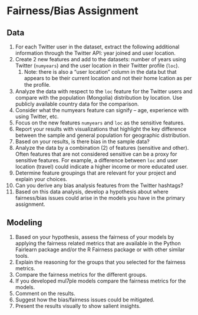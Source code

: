 # Fairness/Bias Assignment

## Data

1. For each Twitter user in the dataset, extract the following additional information through the Twitter API: year joined and user location.
1. Create 2 new features and add to the datasets: number of years using Twitter (`numyears`) and the user location in their Twitter profile (`loc`).
   1. Note: there is also a “user location” column in the data but that appears to be their current location and not their home lcation as per the proﬁle.
1. Analyze the data with respect to the `loc` feature for the Twitter users and compare with the population (Mongolia) distribution by location. Use publicly available country data for the comparison.
1. Consider what the numyears feature can signify – age, experience with using Twitter, etc.
1. Focus on the new features `numyears` and `loc` as the sensitive features.
1. Report your results with visualizations that highlight the key difference between the sample and general population for geographic distribution.
1. Based on your results, is there bias in the sample data?
1. Analyze the data by a combination (2) of features (sensitive and other). Often features that are not considered sensitive can be a proxy for sensitive features. For example, a difference between `loc` and user location (travel) could indicate a higher income or more educated user.
1. Determine feature groupings that are relevant for your project and explain your choices.
1. Can you derive any bias analysis features from the Twitter hashtags?
1. Based on this data analysis, develop a hypothesis about where fairness/bias issues could arise in the models you have in the primary assignment.

## Modeling

1. Based on your hypothesis, assess the fairness of your models by applying the fairness related metrics that are available in the Python Fairlearn package and/or the R Fairness package or with other similar tools.
1. Explain the reasoning for the groups that you selected for the fairness metrics.
1. Compare the fairness metrics for the different groups.
1. If you developed mul7ple models compare the fairness metrics for the models.
1. Comment on the results.
1. Suggest how the bias/fairness issues could be mitigated.
1. Present the results visually to show salient insights.